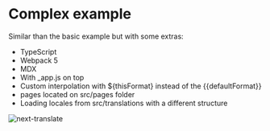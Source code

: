 # Complex example

Similar than the basic example but with some extras:

- TypeScript
- Webpack 5
- MDX
- With \_app.js on top
- Custom interpolation with ${thisFormat} instead of the {{defaultFormat}}
- pages located on src/pages folder
- Loading locales from src/translations with a different structure

![next-translate](../../images/translation-prerendered.gif 'Translations in prerendered pages')

